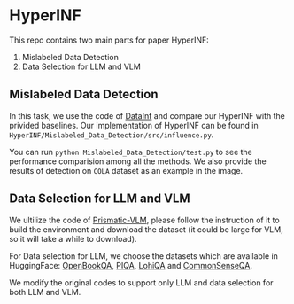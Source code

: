 # HyperINF
This repo contains two main parts for paper HyperINF:
1. Mislabeled Data Detection
2. Data Selection for LLM and VLM

## Mislabeled Data Detection
In this task, we use the code of [DataInf](https://github.com/ykwon0407/DataInf) and compare our HyperINF with the privided baselines. Our implementation of HyperINF can be found in `HyperINF/Mislabeled_Data_Detection/src/influence.py`. 

You can run `python Mislabeled_Data_Detection/test.py` to see the performance comparision among all the methods. We also provide the results of detection on `COLA` dataset as an example in the image.


## Data Selection for LLM and VLM
We ultilize the code of [Prismatic-VLM](https://github.com/TRI-ML/prismatic-vlms/tree/main), please follow the instruction of it to build the environment and download the dataset (it could be large for VLM, so it will take a while to download).

For Data selection for LLM, we choose the datasets which are available in HuggingFace: [OpenBookQA](https://huggingface.co/datasets/allenai/openbookqa), [PIQA](https://github.com/ybisk/ybisk.github.io/tree/master/piqa/data), [LohiQA](https://huggingface.co/datasets/lucasmccabe/logiqa) and [CommonSenseQA](https://huggingface.co/datasets/tau/commonsense_qa).

We modify the original codes to support only LLM and data selection for both LLM and VLM. 
